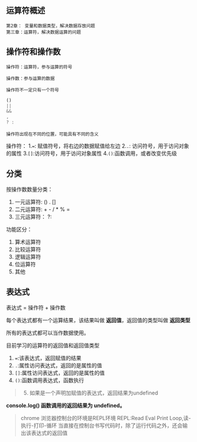 ## 运算符概述

    第2章： 变量和数据类型，解决数据存放问题
    第三章：运算符，解决数据运算的问题

## 操作符和操作数

    操作符：运算符，参与运算的符号

    操作数：参与运算的数据

    操作符不一定只有一个符号
```js
()
||
&&
,
? :
```
    操作符出现在不同的位置，可能具有不同的含义

操作符：
1.``` = ```: 赋值符号，将右边的数据赋值给左边
2.``` . ```: 访问符号，用于访问对象的属性
3.``` [] ```:访问符号，用于访问对象属性
4.``` () ```:函数调用，或者改变优先级

## 分类
按操作数数量分类：

1. 一元运算符: () . []
2. 二元运算符: + - / * % =
3. 三元运算符： ?:

功能区分：
1. 算术运算符
2. 比较运算符
3. 逻辑运算符
4. 位运算符
5. 其他

## 表达式

表达式 = 操作符 + 操作数

每个表达式都有一个运算结果，该结果叫做 **返回值**，返回值的类型叫做 **返回类型**

所有的表达式都可以当作数据使用。

目前学习的运算符的返回值和返回值类型

1. ``` = ```:该表达式，返回赋值的结果
2. ``` . ```:属性访问表达式，返回的是属性的值
3. ``` [] ```:属性访问表达式，返回的是属性的值
4. ``` () ```:函数调用表达式，函数执行



> 5. 如果是一个声明加赋值的表达式，返回结果为undefined

**console.log() 函数调用的返回结果为 undefined。**

> chrome 浏览器控制台的环境是REPL环境
> REPL:Read Eval Print Loop,读-执行-打印-循环
> 当直接在控制台书写代码时，除了运行代码之外，还会输出该表达式的返回值


